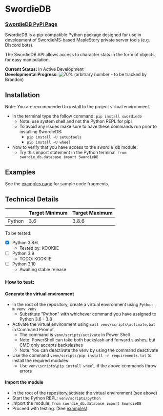 # SwordieDB
### [SwordieDB PyPi Page](https://pypi.org/project/swordiedb/)

SwordieDB is a pip-compatible Python package designed for use in development of SwordieMS-based MapleStory private server tools (e.g. Discord bots).  

The SwordieDB API allows access to character stats in the form of objects, for easy manipulation.  

**Current Status:** In Active Development  
**Developmental Progress:** ![70%](https://progress-bar.dev/70) (arbitrary number - to be tracked by Brandon)  
## Installation
Note: You are recommended to install to the project virtual environment.
- In the terminal type the follow command: `pip install swordiedb`  
    - Note: use system shell and not the Python REPL for pip!
    - To avoid any issues make sure to have these commands run prior to installing SwordieDB:
        - `pip install -U setuptools`
        - `pip install -U wheel`
- Now to verify that you have access to the swordie_db module:
    - Try this import statement in the Python terminal: `from swordie_db.database import SwordieDB`
## Examples
See the [examples page](EXAMPLES.md) for sample code fragments.
## Technical Details
|  | Target Minimum | Target Maximum |
|---|---|---|
| Python | 3.6 | 3.8.6 |

To be tested:
 - [x] Python 3.8.6
    - Tested by: KOOKIIE
 - [ ] Python 3.9
    - TODO: KOOKIIE
 - [ ] Python 3.10
    - Awaiting stable release
    
### How to test:
#### Generate the virtual environment
  - In the root of the repository, create a virtual environment using `Python -m venv venv`
    - Substitute "Python" with whichever command you have assigned to Python 3.6 - 3.8
  - Activate the virtual environment using `call venv\scripts\activate.bat` in Command Prompt 
    - The command is `venv/scripts/activate` in Power Shell
    - Note: PowerShell can take both backslash and forward slashes, but CMD only accepts backslashes
    - Note: You can deactivate the venv by using the command deactivate
  - Use the command `venv/scripts/pip install -r requirements.txt` to install the required modules
    - Use `venv\scripts\pip install wheel`, if the above commands throw errors
#### Import the module
  - In the root of the repository,activate the virtual environment (see above)
  - Start the Python REPL: `venv/scripts/python`
  - Import the module: `from swordie_db.database import SwordieDB`
  - Proceed with testing. (See [examples](EXAMPLES.md))